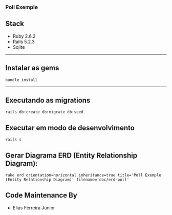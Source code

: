 ### Poll Exemple

## Stack

* Ruby 2.6.2
* Rails 5.2.3
* Sqlite

---
Instalar as gems
---
```
bundle install
```

---
Executando as migrations
---
```
rails db:create db:migrate db:seed
```

## Executar em modo de desenvolvimento
```
rails s
```

## Gerar Diagrama ERD (Entity Relationship Diagram):
```
rake erd orientation=horizontal inheritance=true title='Poll Exemple (Entity Relationship Diagram)' filename='doc/erd-poll'
```

## Code Maintenance By
- Elias Ferreira Junior 
